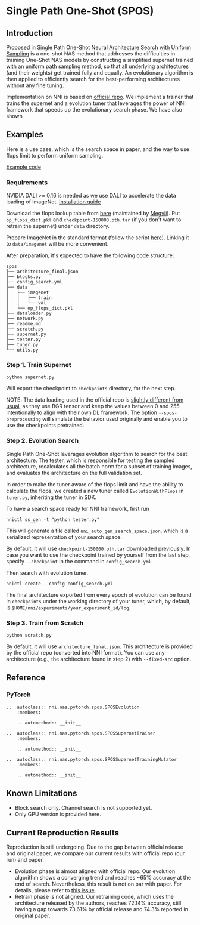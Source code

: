 # Single Path One-Shot (SPOS)

## Introduction

Proposed in [Single Path One-Shot Neural Architecture Search with Uniform Sampling](https://arxiv.org/abs/1904.00420) is a one-shot NAS method that addresses the difficulties in training One-Shot NAS models by constructing a simplified supernet trained with an uniform path sampling method, so that all underlying architectures (and their weights) get trained fully and equally. An evolutionary algorithm is then applied to efficiently search for the best-performing architectures without any fine tuning.

Implementation on NNI is based on [official repo](https://github.com/megvii-model/SinglePathOneShot). We implement a trainer that trains the supernet and a evolution tuner that leverages the power of NNI framework that speeds up the evolutionary search phase. We have also shown 

## Examples

Here is a use case, which is the search space in paper, and the way to use flops limit to perform uniform sampling.

[Example code](https://github.com/microsoft/nni/tree/master/examples/nas/spos)

### Requirements

NVIDIA DALI >= 0.16 is needed as we use DALI to accelerate the data loading of ImageNet. [Installation guide](https://docs.nvidia.com/deeplearning/sdk/dali-developer-guide/docs/installation.html)

Download the flops lookup table from [here](https://1drv.ms/u/s!Am_mmG2-KsrnajesvSdfsq_cN48?e=aHVppN) (maintained by [Megvii](https://github.com/megvii-model)).
Put `op_flops_dict.pkl` and `checkpoint-150000.pth.tar` (if you don't want to retrain the supernet) under `data` directory.

Prepare ImageNet in the standard format (follow the script [here](https://gist.github.com/BIGBALLON/8a71d225eff18d88e469e6ea9b39cef4)). Linking it to `data/imagenet` will be more convenient.

After preparation, it's expected to have the following code structure:

```
spos
├── architecture_final.json
├── blocks.py
├── config_search.yml
├── data
│   ├── imagenet
│   │   ├── train
│   │   └── val
│   └── op_flops_dict.pkl
├── dataloader.py
├── network.py
├── readme.md
├── scratch.py
├── supernet.py
├── tester.py
├── tuner.py
└── utils.py
```

### Step 1. Train Supernet

```
python supernet.py
```

Will export the checkpoint to `checkpoints` directory, for the next step.

NOTE: The data loading used in the official repo is [slightly different from usual](https://github.com/megvii-model/SinglePathOneShot/issues/5), as they use BGR tensor and keep the values between 0 and 255 intentionally to align with their own DL framework. The option `--spos-preprocessing` will simulate the behavior used originally and enable you to use the checkpoints pretrained.

### Step 2. Evolution Search

Single Path One-Shot leverages evolution algorithm to search for the best architecture. The tester, which is responsible for testing the sampled architecture, recalculates all the batch norm for a subset of training images, and evaluates the architecture on the full validation set.

In order to make the tuner aware of the flops limit and have the ability to calculate the flops, we created a new tuner called `EvolutionWithFlops` in `tuner.py`, inheriting the tuner in SDK.

To have a search space ready for NNI framework, first run

```
nnictl ss_gen -t "python tester.py"
```

This will generate a file called `nni_auto_gen_search_space.json`, which is a serialized representation of your search space.

By default, it will use `checkpoint-150000.pth.tar` downloaded previously. In case you want to use the checkpoint trained by yourself from the last step, specify `--checkpoint` in the command in `config_search.yml`.

Then search with evolution tuner.

```
nnictl create --config config_search.yml
```

The final architecture exported from every epoch of evolution can be found in `checkpoints` under the working directory of your tuner, which, by default, is `$HOME/nni/experiments/your_experiment_id/log`.

### Step 3. Train from Scratch

```
python scratch.py
```

By default, it will use `architecture_final.json`. This architecture is provided by the official repo (converted into NNI format). You can use any architecture (e.g., the architecture found in step 2) with `--fixed-arc` option.

## Reference

### PyTorch

```eval_rst
..  autoclass:: nni.nas.pytorch.spos.SPOSEvolution
    :members:

    .. automethod:: __init__

..  autoclass:: nni.nas.pytorch.spos.SPOSSupernetTrainer
    :members:

    .. automethod:: __init__

..  autoclass:: nni.nas.pytorch.spos.SPOSSupernetTrainingMutator
    :members:

    .. automethod:: __init__
```

## Known Limitations

* Block search only. Channel search is not supported yet.
* Only GPU version is provided here.

## Current Reproduction Results

Reproduction is still undergoing. Due to the gap between official release and original paper, we compare our current results with official repo (our run) and paper.

* Evolution phase is almost aligned with official repo. Our evolution algorithm shows a converging trend and reaches ~65% accuracy at the end of search. Nevertheless, this result is not on par with paper. For details, please refer to [this issue](https://github.com/megvii-model/SinglePathOneShot/issues/6).
* Retrain phase is not aligned. Our retraining code, which uses the architecture released by the authors, reaches 72.14% accuracy, still having a gap towards 73.61% by official release and 74.3% reported in original paper.
